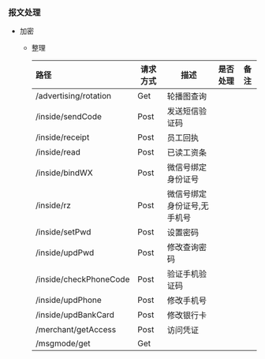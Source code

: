 
### 报文处理
 - 加密
    - 整理
    
      路径                           | 请求方式       |描述         |是否处理    |备注   
      :---                          |---            |---          |---        |---
      /advertising/rotation          |Get           |轮播图查询     |           |
      /inside/sendCode               |Post           |发送短信验证码     |           |
      /inside/receipt                |Post           |员工回执     |           |
      /inside/read                   |Post           |已读工资条     |           |
      /inside/bindWX                |Post           |微信号绑定身份证号     |           |
      /inside/rz                    |Post           |微信号绑定身份证号,无手机号     |           |
      /inside/setPwd                |Post           |设置密码    |           |
      /inside/updPwd                |Post           |修改查询密码    |           |
      /inside/checkPhoneCode        |Post           |验证手机验证码    |           |
      /inside/updPhone              |Post           |修改手机号    |           |
      /inside/updBankCard           |Post           |修改银行卡    |           |
      /merchant/getAccess           |Post           |访问凭证    |           |
      /msgmode/get                  |Get           |    |           |
    